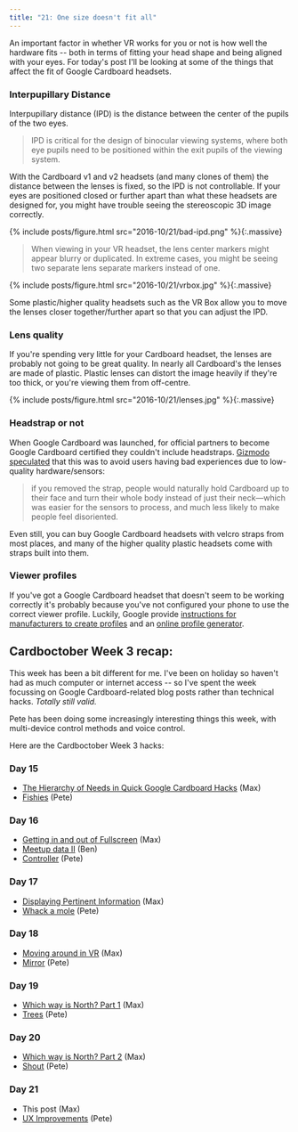 ```yaml
---
title: "21: One size doesn't fit all"
---
```


An important factor in whether VR works for you or not is how well the hardware fits -- both in terms of fitting your head shape and being aligned with your eyes. For today's post I'll be looking at some of the things that affect the fit of Google Cardboard headsets.

<!-- more -->

### Interpupillary Distance

Interpupillary distance (IPD) is the distance between the center of the pupils of the two eyes.

> IPD is critical for the design of binocular viewing systems, where both eye pupils need to be positioned within the exit pupils of the viewing system.

With the Cardboard v1 and v2 headsets (and many clones of them) the distance between the lenses is fixed, so the IPD is not controllable. If your eyes are positioned closed or further apart than what these headsets are designed for, you might have trouble seeing the stereoscopic 3D image correctly.

{% include posts/figure.html src="2016-10/21/bad-ipd.png" %}{:.massive}

> When viewing in your VR headset, the lens center markers might appear blurry or duplicated. In extreme cases, you might be seeing two separate lens separate markers instead of one.

{% include posts/figure.html src="2016-10/21/vrbox.jpg" %}{:.massive}

Some plastic/higher quality headsets such as the VR Box allow you to move the lenses closer together/further apart so that you can adjust the IPD.


### Lens quality

If you're spending very little for your Cardboard headset, the lenses are probably not going to be great quality. In nearly all Cardboard's the lenses are made of plastic. Plastic lenses can distort the image heavily if they're too thick, or you're viewing them from off-centre.

{% include posts/figure.html src="2016-10/21/lenses.jpg" %}{:.massive}

### Headstrap or not

When Google Cardboard was launched, for official partners to become Google Cardboard certified they couldn't include headstraps. [Gizmodo speculated](http://gizmodo.com/google-has-a-surprising-plan-to-make-cheap-vr-better-1698201412) that this was to avoid users having bad experiences due to low-quality hardware/sensors:

> if you removed the strap, people would naturally hold Cardboard up to their face and turn their whole body instead of just their neck—which was easier for the sensors to process, and much less likely to make people feel disoriented.

Even still, you can buy Google Cardboard headsets with velcro straps from most places, and many of the higher quality plastic headsets come with straps built into them.

### Viewer profiles

If you've got a Google Cardboard headset that doesn't seem to be working correctly it's probably because you've not configured your phone to use the correct viewer profile. Luckily, Google provide [instructions for manufacturers to create profiles](https://support.google.com/cardboard/manufacturers/answer/6324808?hl=en) and an [online profile generator](https://vr.google.com/cardboard/viewerprofilegenerator/).


## Cardboctober Week 3 recap:

This week has been a bit different for me. I've been on holiday so haven't had as much computer or internet access -- so I've spent the week focussing on Google Cardboard-related blog posts rather than technical hacks. _Totally still valid._

Pete has been doing some increasingly interesting things this week, with multi-device control methods and voice control.

Here are the Cardboctober Week 3 hacks:

### Day 15
- [The Hierarchy of Needs in Quick Google Cardboard Hacks](https://blog.omgmog.net/post/cardboctober-15/) (Max)
- [Fishies](https://cardboctober.github.io/pete/15/) (Pete)

### Day 16
- [Getting in and out of Fullscreen](https://blog.omgmog.net/post/cardboctober-16/) (Max)
- [Meetup data II](https://cardboctober.github.io/ben/16/) (Ben)
- [Controller](https://cardboctober.github.io/pete/16/) (Pete)

### Day 17
- [Displaying Pertinent Information](https://blog.omgmog.net/post/cardboctober-17/) (Max)
- [Whack a mole](https://cardboctober.github.io/pete/17/) (Pete)

### Day 18
- [Moving around in VR](https://blog.omgmog.net/post/cardboctober-18/) (Max)
- [Mirror](https://cardboctober.github.io/pete/18/) (Pete)

### Day 19
- [Which way is North? Part 1](https://blog.omgmog.net/post/cardboctober-19/) (Max)
- [Trees](https://cardboctober.github.io/pete/19/) (Pete)

### Day 20
- [Which way is North? Part 2](https://blog.omgmog.net/post/cardboctober-20/) (Max)
- [Shout](https://cardboctober.github.io/pete/20/) (Pete)

### Day 21
- This post (Max)
- [UX Improvements](https://medium.com/@peterjwest/web-vr-ux-and-fullscreen-on-ios-762192c38102) (Pete)

